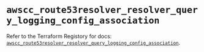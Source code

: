 # `awscc_route53resolver_resolver_query_logging_config_association`

Refer to the Terraform Registory for docs: [`awscc_route53resolver_resolver_query_logging_config_association`](https://registry.terraform.io/providers/hashicorp/awscc/0.70.0/docs/resources/route53resolver_resolver_query_logging_config_association).
